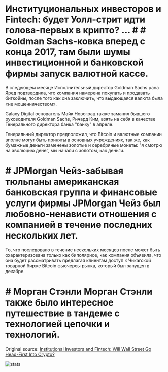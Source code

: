 # Институциональных инвесторов и Fintech: будет Уолл-стрит идти голова-первых в крипто? ... # # Goldman Sachs-ковка вперед с конца 2017, там были шумы инвестиционной и банковской фирмы запуск валютной кассе.

В следующем месяце Исполнительный директор Goldman Sachs рана Яред подтвердила, что компания намерена покупать и продавать биткойны, после того как она заключить, что выдающаяся валюта была «не мошенничеством».

Galaxy Digital основатель Майк Новограц также заманил бывшего руководителя Goldman Sachs, Ричард Ким, взять на себя в качестве Генерального директора банка "банку" в апреле.

Генеральный директор предположил, что Bitcoin и валютные компании вполне могут быть приняты в основных учреждениях, так же, как бумажные деньги заменены золотые и серебряные монеты: "я смотрю на эволюцию денег, мы начали с золотом, как деньги.

# # JPMorgan Чейз-забывая тюльпаны американская банковская группа и финансовые услуги фирмы JPMorgan Чейз был любовно-ненависти отношения с компанией в течение последних нескольких лет.

То, что последовало в течение нескольких месяцев после может быть охарактеризована только как биполярное, как компания объявила, что она будет рассматривать предлагая клиентам доступ к Чикагской товарной бирже Bitcoin фьючерсы рынка, который был запущен в декабре.

# # Морган Стэнли Морган Стэнли также было интересное путешествие в тандеме с технологией цепочки и технологий.

Original source: [Institutional Investors and Fintech: Will Wall Street Go Head-First Into Crypto?](https://cointelegraph.com/news/institutional-investors-and-fintech-will-wall-street-go-head-first-into-crypto)

![stats](https://c.statcounter.com/11760860/0/a89fa40b/1/ "stats")